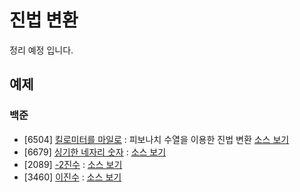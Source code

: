 # 진법 변환
정리 예정 입니다.


## 예제
### 백준
- [6504] [킬로미터를 마일로](https://www.acmicpc.net/problem/6504) : 피보나치 수열을 이용한 진법 변환 [소스 보기](https://github.com/YunSuJeong/BAEKJOON/tree/main/%EB%B0%B1%EC%A4%80/Silver/6504.%E2%80%85%ED%82%AC%EB%A1%9C%EB%AF%B8%ED%84%B0%EB%A5%BC%E2%80%85%EB%A7%88%EC%9D%BC%EB%A1%9C)
- [6679] [싱기한 네자리 숫자](https://www.acmicpc.net/problem/6679) : [소스 보기](https://github.com/YunSuJeong/BAEKJOON/tree/main/%EB%B0%B1%EC%A4%80/Bronze/6679.%E2%80%85%EC%8B%B1%EA%B8%B0%ED%95%9C%E2%80%85%EB%84%A4%EC%9E%90%EB%A6%AC%E2%80%85%EC%88%AB%EC%9E%90)
- [2089] [-2진수](https://www.acmicpc.net/problem/2089) : [소스 보기](https://github.com/YunSuJeong/BAEKJOON/tree/main/%EB%B0%B1%EC%A4%80/Silver/2089.%E2%80%85%EF%BC%8D2%EC%A7%84%EC%88%98)
- [3460] [이진수](https://www.acmicpc.net/problem/3460) : [소스 보기](https://github.com/YunSuJeong/BAEKJOON/tree/main/%EB%B0%B1%EC%A4%80/Bronze/3460.%E2%80%85%EC%9D%B4%EC%A7%84%EC%88%98)
